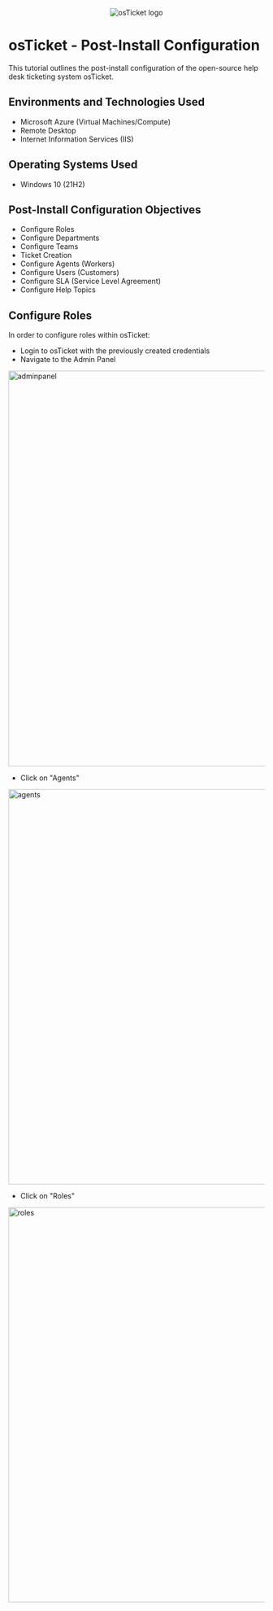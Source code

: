 <p align="center">
<img src="https://i.imgur.com/Clzj7Xs.png" alt="osTicket logo"/>
</p>

<h1>osTicket - Post-Install Configuration</h1>
This tutorial outlines the post-install configuration of the open-source help desk ticketing system osTicket.<br />


<h2>Environments and Technologies Used</h2>

- Microsoft Azure (Virtual Machines/Compute)
- Remote Desktop
- Internet Information Services (IIS)

<h2>Operating Systems Used </h2>

- Windows 10</b> (21H2)

<h2>Post-Install Configuration Objectives</h2>

- Configure Roles
- Configure Departments
- Configure Teams
- Ticket Creation
- Configure Agents (Workers)
- Configure Users (Customers)
- Configure SLA (Service Level Agreement)
- Configure Help Topics


## Configure Roles

In order to configure roles within osTicket:
  - Login to osTicket with the previously created credentials
  - Navigate to the Admin Panel
    
   <img width="778" alt="adminpanel" src="https://github.com/DamianPreslyPerera/osTicket-post-install/assets/89204562/a36208ed-bafb-456e-8acf-5a83d96b97f8">
   
  - Click on "Agents"
    
   <img width="777" alt="agents" src="https://github.com/DamianPreslyPerera/osTicket-post-install/assets/89204562/d080ff15-3896-4c55-8fd2-3cd8f87f4b7b">

  - Click on "Roles"

   <img width="777" alt="roles" src="https://github.com/DamianPreslyPerera/osTicket-post-install/assets/89204562/7dff27a1-dbdd-49a6-9b28-293bc1384fa4">



 













  
